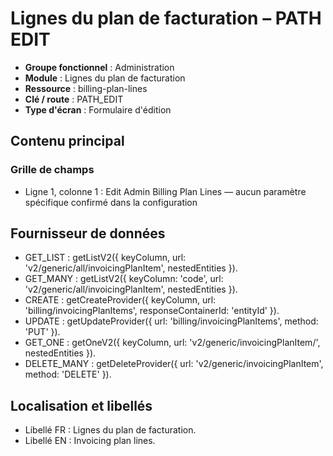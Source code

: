 # Lignes du plan de facturation – PATH EDIT

- **Groupe fonctionnel** : Administration
- **Module** : Lignes du plan de facturation
- **Ressource** : billing-plan-lines
- **Clé / route** : PATH_EDIT
- **Type d'écran** : Formulaire d'édition

## Contenu principal
### Grille de champs
- Ligne 1, colonne 1 : Edit Admin Billing Plan Lines — aucun paramètre spécifique confirmé dans la configuration

## Fournisseur de données
- GET_LIST : getListV2({
  keyColumn,
  url: 'v2/generic/all/invoicingPlanItem',
  nestedEntities
}).
- GET_MANY : getListV2({
  keyColumn: 'code',
  url: 'v2/generic/all/invoicingPlanItem',
  nestedEntities
}).
- CREATE : getCreateProvider({
  keyColumn,
  url: 'billing/invoicingPlanItems',
  responseContainerId: 'entityId'
}).
- UPDATE : getUpdateProvider({
  url: 'billing/invoicingPlanItems',
  method: 'PUT'
}).
- GET_ONE : getOneV2({
  keyColumn,
  url: 'v2/generic/invoicingPlanItem/',
  nestedEntities
}).
- DELETE_MANY : getDeleteProvider({
  url: 'v2/generic/invoicingPlanItem',
  method: 'DELETE'
}).

## Localisation et libellés
- Libellé FR : Lignes du plan de facturation.
- Libellé EN : Invoicing plan lines.
